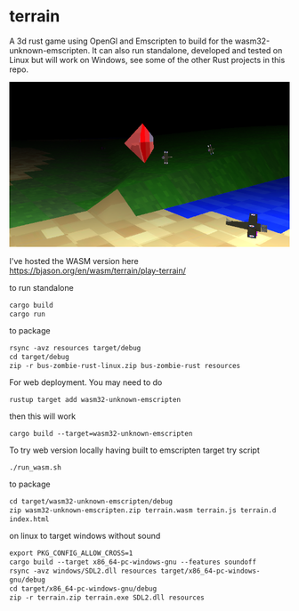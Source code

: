 #  terrain

A 3d rust game using OpenGl and Emscripten to build for the wasm32-unknown-emscripten.
It can also run standalone, developed and tested on Linux but will
work on Windows, see some of the other Rust projects in this repo.

![screenshot](screenshot.png)


I've hosted the WASM version here https://bjason.org/en/wasm/terrain/play-terrain/

to run standalone
```
cargo build
cargo run
```

to package
```
rsync -avz resources target/debug
cd target/debug
zip -r bus-zombie-rust-linux.zip bus-zombie-rust resources
```

For web deployment. You may need to do
```
rustup target add wasm32-unknown-emscripten
```

then this will work
```
cargo build --target=wasm32-unknown-emscripten 
```

To try web version locally having built to emscripten target try script
```
./run_wasm.sh
```

to package
```commandline
cd target/wasm32-unknown-emscripten/debug
zip wasm32-unknown-emscripten.zip terrain.wasm terrain.js terrain.d index.html 
```

on linux to target windows without sound
```
export PKG_CONFIG_ALLOW_CROSS=1
cargo build --target x86_64-pc-windows-gnu --features soundoff
rsync -avz windows/SDL2.dll resources target/x86_64-pc-windows-gnu/debug
cd target/x86_64-pc-windows-gnu/debug
zip -r terrain.zip terrain.exe SDL2.dll resources
```
